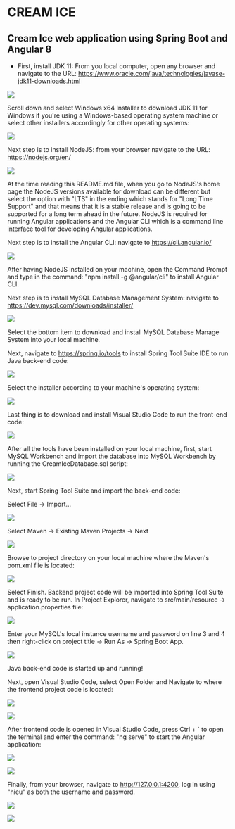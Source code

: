 # CREAM ICE
## Cream Ice web application using Spring Boot and Angular 8

 - First, install JDK 11:
From you local computer, open any browser and navigate to the URL: https://www.oracle.com/java/technologies/javase-jdk11-downloads.html

![](2020-04-22-09-00-59.png)

Scroll down and select Windows x64 Installer to download JDK 11 for Windows if you're using a Windows-based operating system machine or select other installers accordingly for other operating systems:

![](2020-04-22-09-03-20.png)

Next step is to install NodeJS: from your browser navigate to the URL: https://nodejs.org/en/

![](2020-04-22-09-08-08.png)

At the time reading this README.md file, when you go to NodeJS's home page the NodeJS versions available for download can be different but select the option with "LTS" in the ending which stands for "Long Time Support" and that means that it is a stable release and is going to be supported for a long term ahead in the future. NodeJS is required for running Angular applications and the Angular CLI which is a command line interface tool for developing Angular applications.

Next step is to install the Angular CLI: navigate to https://cli.angular.io/

![](2020-04-22-09-18-16.png)

After having NodeJS installed on your machine, open the Command Prompt and type in the command: "npm install -g @angular/cli" to install Angular CLI.

Next step is to install MySQL Database Management System: navigate to https://dev.mysql.com/downloads/installer/ 

![](2020-04-22-09-54-32.png)

Select the bottom item to download and install MySQL Database Manage System into your local machine.

Next, navigate to https://spring.io/tools to install Spring Tool Suite IDE to run Java back-end code:

![](2020-04-22-10-01-25.png)

Select the installer according to your machine's operating system:

![](2020-04-22-10-01-57.png)

Last thing is to download and install Visual Studio Code to run the front-end code: 

![](2020-04-22-10-05-58.png)

After all the tools have been installed on your local machine, first, start MySQL Workbench and import the database into MySQL Workbench by running the CreamIceDatabase.sql script: 

![](2020-04-22-10-31-58.png)

Next, start Spring Tool Suite and import the back-end code: 

Select File -> Import...

![](2020-04-22-10-37-43.png)

Select Maven -> Existing Maven Projects -> Next

![](2020-04-22-10-38-37.png)

Browse to project directory on your local machine where the Maven's pom.xml file is located:

![](2020-04-22-10-40-03.png)

Select Finish. Backend project code will be imported into Spring Tool Suite and is ready to be run. In Project Explorer, navigate to src/main/resource -> application.properties file:

![](2020-04-22-10-42-00.png)

Enter your MySQL's local instance username and password on line 3 and 4 then right-click on project title -> Run As -> Spring Boot App.

![](2020-04-22-10-44-16.png)

Java back-end code is started up and running!

Next, open Visual Studio Code, select Open Folder and Navigate to where the frontend project code is located:

![](2020-04-22-10-46-47.png)

![](2020-04-22-10-48-01.png)

After frontend code is opened in Visual Studio Code, press Ctrl + ` to open the terminal and enter the command: "ng serve" to start the Angular application:

![](2020-04-22-10-49-25.png)

![](2020-04-22-10-50-45.png)

Finally, from your browser, navigate to http://127.0.0.1:4200, log in using "hieu" as both the username and password.

![](2020-04-22-10-52-37.png)

![](2020-04-22-10-53-06.png)